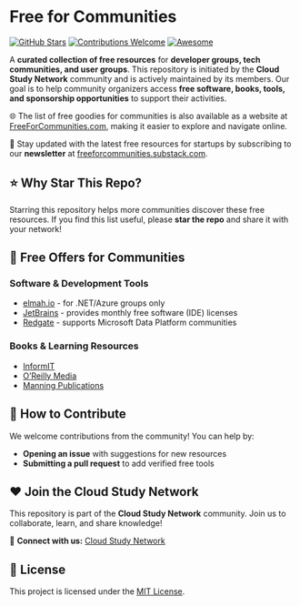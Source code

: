 # Free for Communities

[![GitHub Stars](https://img.shields.io/github/stars/cloudcommunity/Free-for-Communities?style=social)](https://github.com/cloudcommunity/Free-for-Communities/stargazers)
[![Contributions Welcome](https://img.shields.io/badge/contributions-welcome-brightgreen.svg)](https://github.com/cloudcommunity/Free-for-Communities/pulls)
[![Awesome](https://awesome.re/badge.svg)](https://awesome.re)

A **curated collection of free resources** for **developer groups, tech communities, and user groups**. This repository is initiated by the **Cloud Study Network** community and is actively maintained by its members. Our goal is to help community organizers access **free software, books, tools, and sponsorship opportunities** to support their activities.

🌐 The list of free goodies for communities is also available as a website at [FreeForCommunities.com](https://freeforcommunities.com/), making it easier to explore and navigate online.

📰 Stay updated with the latest free resources for startups by subscribing to our **newsletter** at [freeforcommunities.substack.com](https://freeforcommunities.substack.com/).

## ⭐ Why Star This Repo?

Starring this repository helps more communities discover these free resources. If you find this list useful, please **star the repo** and share it with your network!

## 🎁 Free Offers for Communities

### Software & Development Tools
- [elmah.io](https://elmah.io/sponsorship/usergroup/) - for .NET/Azure groups only
- [JetBrains](https://www.jetbrains.com/community/user-groups/) - provides monthly free software (IDE) licenses
- [Redgate](https://www.red-gate.com/hub/events/sponsorship) - supports Microsoft Data Platform communities

### Books & Learning Resources
- [InformIT](https://www.informit.com/user_groups/)
- [O’Reilly Media](https://www.oreilly.com/partner/signup.csp)
- [Manning Publications](https://www.manning.com/user-group)

## 🤝 How to Contribute

We welcome contributions from the community! You can help by:
- **Opening an issue** with suggestions for new resources
- **Submitting a pull request** to add verified free tools

## ❤️ Join the Cloud Study Network

This repository is part of the **Cloud Study Network** community. Join us to collaborate, learn, and share knowledge!

🔗 **Connect with us:** [Cloud Study Network](https://cloudstudy.net/)

## 📜 License

This project is licensed under the [MIT License](LICENSE.md).
